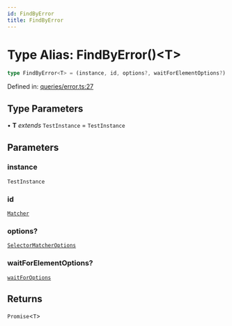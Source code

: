 ```yaml
---
id: FindByError
title: FindByError
---
```


<!-- DO NOT EDIT: this page is autogenerated from the type comments -->

# Type Alias: FindByError()\<T\>

```ts
type FindByError<T> = (instance, id, options?, waitForElementOptions?) => Promise<T>;
```

Defined in: [queries/error.ts:27](https://github.com/Romulad/cli-testing-library/blob/main/packages/cli-testing-library/src/queries/error.ts#L27)

## Type Parameters

• **T** *extends* `TestInstance` = `TestInstance`

## Parameters

### instance

`TestInstance`

### id

[`Matcher`](../../../type-aliases/matcher.md)

### options?

[`SelectorMatcherOptions`](../../../interfaces/selectormatcheroptions.md)

### waitForElementOptions?

[`waitForOptions`](../../../interfaces/waitforoptions.md)

## Returns

`Promise`\<`T`\>
